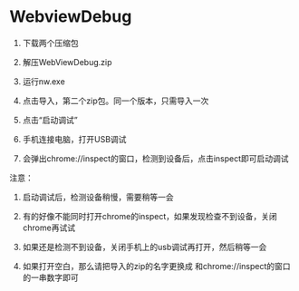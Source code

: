 # WebviewDebug

1. 下载两个压缩包

2. 解压WebViewDebug.zip

3. 运行nw.exe

4. 点击导入，第二个zip包。同一个版本，只需导入一次

5. 点击“启动调试”

6. 手机连接电脑，打开USB调试

7. 会弹出chrome://inspect的窗口，检测到设备后，点击inspect即可启动调试



注意：

1. 启动调试后，检测设备稍慢，需要稍等一会

2. 有的好像不能同时打开chrome的inspect，如果发现检查不到设备，关闭chrome再试试

3. 如果还是检测不到设备，关闭手机上的usb调试再打开，然后稍等一会

4. 如果打开空白，那么请把导入的zip的名字更换成 和chrome://inspect的窗口的一串数字即可
